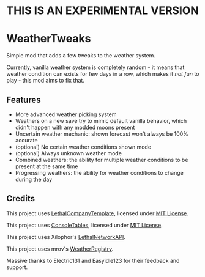 # THIS IS AN EXPERIMENTAL VERSION

# WeatherTweaks

Simple mod that adds a few tweaks to the weather system.

Currently, vanilla weather system is completely random - it means that weather condition can exists for few days in a row, which makes it _not fun_ to play - this mod aims to fix that.

## Features

- More advanced weather picking system
- Weathers on a new save try to mimic default vanilla behavior, which didn't happen with any modded moons present
- Uncertain weather mechanic: shown forecast won't always be 100% accurate
- (optional) No certain weather conditions shown mode
- (optional) Always unknown weather mode
- Combined weathers: the ability for multiple weather conditions to be present at the same time
- Progressing weathers: the ability for weather conditions to change during the day

## Credits

This project uses [LethalCompanyTemplate](https://github.com/LethalCompany/LethalCompanyTemplate), licensed under [MIT License](https://github.com/LethalCompany/LethalCompanyTemplate/blob/main/LICENSE).

This project uses [ConsoleTables](https://github.com/khalidabuhakmeh/ConsoleTables), licensed under [MIT License](https://github.com/khalidabuhakmeh/ConsoleTables/blob/main/LICENSE).

This project uses Xilophor's [LethalNetworkAPI](https://github.com/Xilophor/LethalNetworkAPI).

This project uses mrov's [WeatherRegistry](https://thunderstore.io/c/lethal-company/p/mrov/WeatherRegistry/).

Massive thanks to Electric131 and Easyidle123 for their feedback and support.
